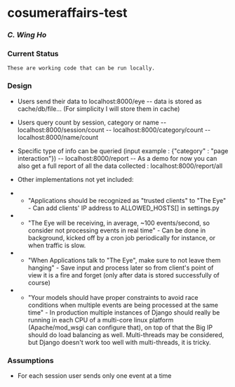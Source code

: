 # cosumeraffairs-test
### _C. Wing Ho_

### Current Status
    These are working code that can be run locally.

### Design
- Users send their data to localhost:8000/eye
-- data is stored as cache/db/file... (For simplicity I will store them in cache)
- Users query count by session, category or name
-- localhost:8000/session/count
-- localhost:8000/category/count
-- localhost:8000/name/count
- Specific type of info can be queried (input example : {"category" : "page interaction"})
-- localhost:8000/report
-- As a demo for now you can also get a full report of all the data collected :
localhost:8000/report/all

- Other implementations not yet included:
- - "Applications should be recognized as "trusted clients" to "The Eye" - Can add clients' IP address to ALLOWED_HOSTS[] in settings.py
- - "The Eye will be receiving, in average, ~100 events/second, so consider not processing events in real time" - Can be done in background, kicked off by a cron job periodically for instance, or when traffic is slow.
- - "When Applications talk to "The Eye", make sure to not leave them hanging" - Save input and process later so from client's point of view it is a fire and forget (only after data is stored successfully of course)
- - "Your models should have proper constraints to avoid race conditions when multiple events are being processed at the same time" - In production multiple instances of Django should really be running in each CPU of a multi-core linux platform (Apache/mod_wsgi can configure that), on top of that the Big IP should do load balancing as well. Multi-threads may be considered, but Django doesn't work too well with multi-threads, it is tricky.


### Assumptions
- For each session user sends only one event at a time

